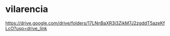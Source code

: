 # vilarencia

https://drive.google.com/drive/folders/17LNnBaXR3i3ZjkM7J2zgddT5azeKfLcO?usp=drive_link
